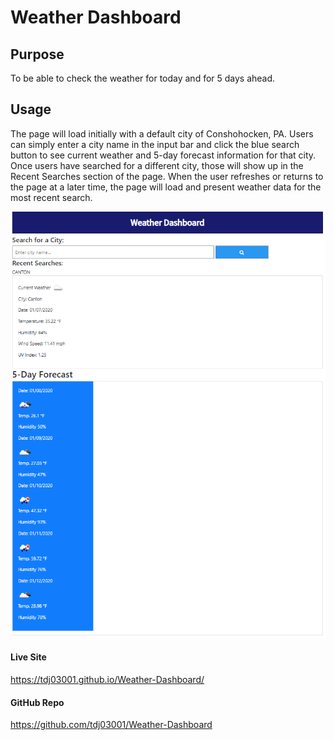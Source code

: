 # Weather Dashboard  

## Purpose

To be able to check the weather for today and for 5 days ahead.


## Usage

 The page will load initially with a default city of Conshohocken, PA. Users can simply enter a city name in the input bar and click the blue search button to see current weather and 5-day forecast information for that city. Once users have searched for a different city, those will show up in the Recent Searches section of the page. When the user refreshes or returns to the page at a later time, the page will load and present weather data for the most recent search. 

 ![Screenshot](assets/images/WeatherDashboard.png)

 #### Live Site
 
 https://tdj03001.github.io/Weather-Dashboard/
 
 #### GitHub Repo
 
 https://github.com/tdj03001/Weather-Dashboard
 
